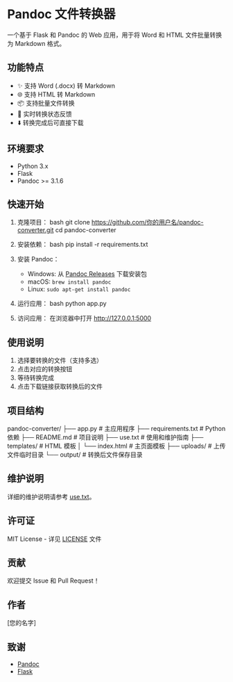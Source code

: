 # Pandoc 文件转换器

一个基于 Flask 和 Pandoc 的 Web 应用，用于将 Word 和 HTML 文件批量转换为 Markdown 格式。

## 功能特点

- ✨ 支持 Word (.docx) 转 Markdown
- 🌐 支持 HTML 转 Markdown
- 📦 支持批量文件转换
- 🔄 实时转换状态反馈
- ⬇️ 转换完成后可直接下载

## 环境要求

- Python 3.x
- Flask
- Pandoc >= 3.1.6

## 快速开始

1. 克隆项目：
bash
git clone https://github.com/你的用户名/pandoc-converter.git
cd pandoc-converter

2. 安装依赖：
bash
pip install -r requirements.txt

3. 安装 Pandoc：
   - Windows: 从 [Pandoc Releases](https://github.com/jgm/pandoc/releases/latest) 下载安装包
   - macOS: `brew install pandoc`
   - Linux: `sudo apt-get install pandoc`

4. 运行应用：
bash
python app.py

5. 访问应用：
   在浏览器中打开 http://127.0.0.1:5000

## 使用说明

1. 选择要转换的文件（支持多选）
2. 点击对应的转换按钮
3. 等待转换完成
4. 点击下载链接获取转换后的文件

## 项目结构
pandoc-converter/
├── app.py # 主应用程序
├── requirements.txt # Python 依赖
├── README.md # 项目说明
├── use.txt # 使用和维护指南
├── templates/ # HTML 模板
│ └── index.html # 主页面模板
├── uploads/ # 上传文件临时目录
└── output/ # 转换后文件保存目录


## 维护说明

详细的维护说明请参考 [use.txt](use.txt)。

## 许可证

MIT License - 详见 [LICENSE](LICENSE) 文件

## 贡献

欢迎提交 Issue 和 Pull Request！

## 作者

[您的名字]

## 致谢

- [Pandoc](https://pandoc.org/)
- [Flask](https://flask.palletsprojects.com/)